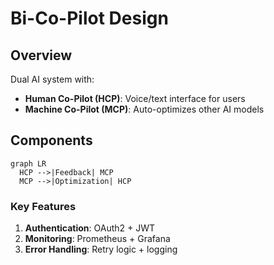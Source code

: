 # Bi-Co-Pilot Design

## Overview
Dual AI system with:
- **Human Co-Pilot (HCP)**: Voice/text interface for users  
- **Machine Co-Pilot (MCP)**: Auto-optimizes other AI models  

## Components
```mermaid
graph LR
  HCP -->|Feedback| MCP
  MCP -->|Optimization| HCP
```

### Key Features
1. **Authentication**: OAuth2 + JWT  
2. **Monitoring**: Prometheus + Grafana  
3. **Error Handling**: Retry logic + logging  